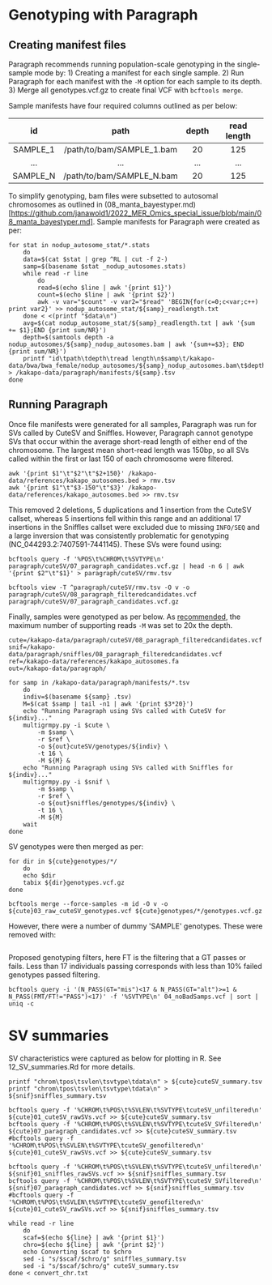 # Genotyping with Paragraph
## Creating manifest files
Paragraph recommends running population-scale genotyping in the single-sample mode by:
    1) Creating a manifest for each single sample.
    2) Run Paragraph for each manifest with the `-M` option for each sample to its depth.
    3) Merge all genotypes.vcf.gz to create final VCF with `bcftools merge`.

Sample manifests have four required columns outlined as per below:

|      id      |                path             |  depth   |  read length  |
|:------------:|:-------------------------------:|:--------:|:-------------:|
|   SAMPLE_1   |    /path/to/bam/SAMPLE_1.bam    |    20    |      125      |
|     ...      |               ...               |    ...   |      ...      |
|   SAMPLE_N   |    /path/to/bam/SAMPLE_N.bam    |    20    |      125      |

To simplify genotyping, bam files were subsetted to autosomal chromosomes as outlined in (08_manta_bayestyper.md)[https://github.com/janawold1/2022_MER_Omics_special_issue/blob/main/08_manta_bayestyper.md]. Sample manifests for Paragraph were created as per:
```
for stat in nodup_autosome_stat/*.stats
    do
    data=$(cat $stat | grep ^RL | cut -f 2-)
    samp=$(basename $stat _nodup_autosomes.stats)
    while read -r line
        do
        read=$(echo $line | awk '{print $1}')
        count=$(echo $line | awk '{print $2}')
        awk -v var="$count" -v var2="$read" 'BEGIN{for(c=0;c<var;c++) print var2}' >> nodup_autosome_stat/${samp}_readlength.txt
    done < <(printf "$data\n")
    avg=$(cat nodup_autosome_stat/${samp}_readlength.txt | awk '{sum += $1};END {print sum/NR}')
    depth=$(samtools depth -a nodup_autosomes/${samp}_nodup_autosomes.bam | awk '{sum+=$3}; END {print sum/NR}')
    printf "id\tpath\tdepth\tread length\n$samp\t/kakapo-data/bwa/bwa_female/nodup_autosomes/${samp}_nodup_autosomes.bam\t$depth\t$avg\n" > /kakapo-data/paragraph/manifests/${samp}.tsv
done
```
## Running Paragraph
Once file manifests were generated for all samples, Paragraph was run for SVs called by CuteSV and Sniffles. However, Paragraph cannot genotype SVs that occur within the average short-read length of either end of the chromosome. The largest mean short-read length was 150bp, so all SVs called within the first or last 150 of each chromosome were filtered.
```
awk '{print $1"\t"$2"\t"$2+150}' /kakapo-data/references/kakapo_autosomes.bed > rmv.tsv
awk '{print $1"\t"$3-150"\t"$3}' /kakapo-data/references/kakapo_autosomes.bed >> rmv.tsv
```
This removed 2 deletions, 5 duplications and 1 insertion from the CuteSV callset, whereas 5 insertions fell within this range and an additional 17 insertions in the Sniffles callset were excluded due to missing `INFO/SEQ` and a large inversion that was consistently problematic for genotyping (NC_044293.2:7407591-7441145). These SVs were found using:
```
bcftools query -f '%POS\t%CHROM\t%SVTYPE\n' paragraph/cuteSV/07_paragraph_candidates.vcf.gz | head -n 6 | awk '{print $2"\t"$1}' > paragraph/cuteSV/rmv.tsv

bcftools view -T ^paragraph/cuteSV/rmv.tsv -O v -o paragraph/cuteSV/08_paragraph_filteredcandidates.vcf paragraph/cuteSV/07_paragraph_candidates.vcf.gz
```
Finally, samples were genotyped as per below. As [recommended](https://github.com/Illumina/paragraph#TestExample), the maximum number of supporting reads `-M` was set to 20x the depth.
```
cute=/kakapo-data/paragraph/cuteSV/08_paragraph_filteredcandidates.vcf
snif=/kakapo-data/paragraph/sniffles/08_paragraph_filteredcandidates.vcf
ref=/kakapo-data/references/kakapo_autosomes.fa
out=/kakapo-data/paragraph/

for samp in /kakapo-data/paragraph/manifests/*.tsv
    do
    indiv=$(basename ${samp} .tsv)
    M=$(cat $samp | tail -n1 | awk '{print $3*20}')
    echo "Running Paragraph using SVs called with CuteSV for ${indiv}..."
    multigrmpy.py -i $cute \
        -m $samp \
        -r $ref \
        -o ${out}cuteSV/genotypes/${indiv} \
        -t 16 \
        -M ${M} &
    echo "Running Paragraph using SVs called with Sniffles for ${indiv}..."
    multigrmpy.py -i $snif \
        -m $samp \
        -r $ref \
        -o ${out}sniffles/genotypes/${indiv} \
        -t 16 \
        -M ${M}
    wait
done
```
SV genotypes were then merged as per:
```
for dir in ${cute}genotypes/*/
    do
    echo $dir
    tabix ${dir}genotypes.vcf.gz
done

bcftools merge --force-samples -m id -O v -o ${cute}03_raw_cuteSV_genotypes.vcf ${cute}genotypes/*/genotypes.vcf.gz
```
However, there were a number of dummy 'SAMPLE' genotypes. These were removed with:
```
```
Proposed genotyping filters, here FT is the filtering that a GT passes or fails. Less than 17 individuals passing corresponds with less than 10% failed genotypes passed filtering.
```
bcftools query -i '(N_PASS(GT="mis")<17 & N_PASS(GT="alt")>=1 & N_PASS(FMT/FT!="PASS")<17)' -f '%SVTYPE\n' 04_noBadSamps.vcf | sort | uniq -c
```

# SV summaries
SV characteristics were captured as below for plotting in R. See 12_SV_summaries.Rd for more details.

```
printf "chrom\tpos\tsvlen\tsvtype\tdata\n" > ${cute}cuteSV_summary.tsv
printf "chrom\tpos\tsvlen\tsvtype\tdata\n" > ${snif}sniffles_summary.tsv

bcftools query -f '%CHROM\t%POS\t%SVLEN\t%SVTYPE\tcuteSV_unfiltered\n' ${cute}01_cuteSV_rawSVs.vcf >> ${cute}cuteSV_summary.tsv
bcftools query -f '%CHROM\t%POS\t%SVLEN\t%SVTYPE\tcuteSV_SVfiltered\n' ${cute}07_paragraph_candidates.vcf >> ${cute}cuteSV_summary.tsv
#bcftools query -f '%CHROM\t%POS\t%SVLEN\t%SVTYPE\tcuteSV_genofiltered\n' ${cute}01_cuteSV_rawSVs.vcf >> ${cute}cuteSV_summary.tsv

bcftools query -f '%CHROM\t%POS\t%SVLEN\t%SVTYPE\tcuteSV_unfiltered\n' ${snif}01_sniffles_rawSVs.vcf >> ${snif}sniffles_summary.tsv
bcftools query -f '%CHROM\t%POS\t%SVLEN\t%SVTYPE\tcuteSV_SVfiltered\n' ${snif}07_paragraph_candidates.vcf >> ${snif}sniffles_summary.tsv
#bcftools query -f '%CHROM\t%POS\t%SVLEN\t%SVTYPE\tcuteSV_genofiltered\n' ${cute}01_cuteSV_rawSVs.vcf >> ${snif}sniffles_summary.tsv

while read -r line
    do
    scaf=$(echo ${line} | awk '{print $1}')
    chro=$(echo ${line} | awk '{print $2}')
    echo Converting $scaf to $chro
    sed -i "s/$scaf/$chro/g" sniffles_summary.tsv
    sed -i "s/$scaf/$chro/g" cuteSV_summary.tsv
done < convert_chr.txt
```